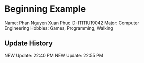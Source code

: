 # Beginning Example

Name: Phan Nguyen Xuan Phuc
ID: ITITIU19042
Major: Computer Engineering
Hobbies: Games, Programming, Walking

## Update History
NEW Update: 22:40 PM
NEW Update: 22:55 PM